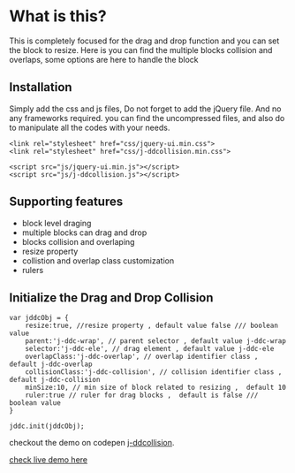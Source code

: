 What is this?
=============

This is completely focused for the drag and drop function and you can set the block to resize. Here is you can find the multiple blocks collision and overlaps, some options are here to handle the block


Installation
---

Simply add the css and js files, Do not forget to add the jQuery file. And no any frameworks required. you can find the uncompressed files, and also do to manipulate all the codes with your needs.

```
<link rel="stylesheet" href="css/jquery-ui.min.css">
<link rel="stylesheet" href="css/j-ddcollision.min.css">

<script src="js/jquery-ui.min.js"></script>
<script src="js/j-ddcollision.js"></script>
```


Supporting features
---

- block level draging
- multiple blocks can drag and drop
- blocks collision and overlaping
- resize property
- collistion and overlap class customization
- rulers



Initialize the Drag and Drop Collision
---

```
var jddcObj = {
    resize:true, //resize property , default value false /// boolean value
    parent:'j-ddc-wrap', // parent selector , default value j-ddc-wrap
    selector:'j-ddc-ele', // drag element , default value j-ddc-ele
    overlapClass:'j-ddc-overlap', // overlap identifier class ,  default j-ddc-overlap
    collisionClass:'j-ddc-collision', // collision identifier class ,  default j-ddc-collision
    minSize:10, // min size of block related to resizing ,  default 10
    ruler:true // ruler for drag blocks ,  default is false /// boolean value
}

jddc.init(jddcObj);

```

checkout the demo on codepen [j-ddcollision](https://codepen.io/JobyJoDiyon/pen/oNyMarb).

[check live demo here](https://jobyaj.github.io/j-ddcollision/)
